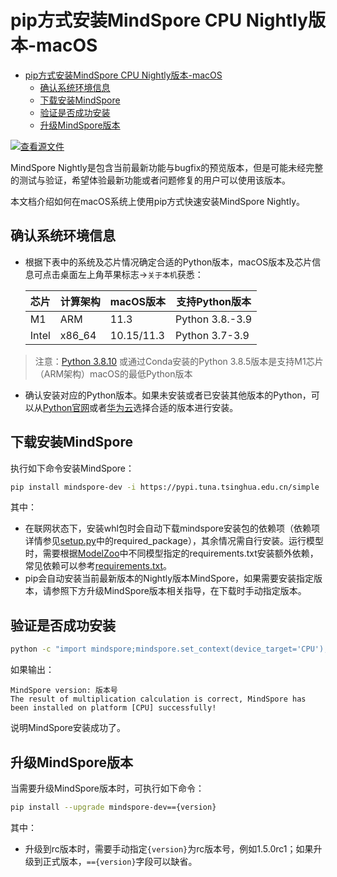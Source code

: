 # pip方式安装MindSpore CPU Nightly版本-macOS

<!-- TOC -->

- [pip方式安装MindSpore CPU Nightly版本-macOS](#pip方式安装mindspore-cpu-200-nightly版本-macos)
    - [确认系统环境信息](#确认系统环境信息)
    - [下载安装MindSpore](#下载安装mindspore)
    - [验证是否成功安装](#验证是否成功安装)
    - [升级MindSpore版本](#升级mindspore版本)

<!-- /TOC -->

[![查看源文件](https://mindspore-website.obs.cn-north-4.myhuaweicloud.com/website-images/r2.1/resource/_static/logo_source.svg)](https://gitee.com/mindspore/docs/blob/r2.1/install/mindspore_cpu_mac_install_pip.md)

MindSpore Nightly是包含当前最新功能与bugfix的预览版本，但是可能未经完整的测试与验证，希望体验最新功能或者问题修复的用户可以使用该版本。

本文档介绍如何在macOS系统上使用pip方式快速安装MindSpore Nightly。

## 确认系统环境信息

- 根据下表中的系统及芯片情况确定合适的Python版本，macOS版本及芯片信息可点击桌面左上角苹果标志->`关于本机`获悉：

    |芯片|计算架构|macOS版本|支持Python版本|
    |-|-|-|-|
    |M1|ARM|11.3|Python 3.8.-3.9|
    |Intel|x86_64|10.15/11.3|Python 3.7-3.9|

> 注意：[Python 3.8.10](https://www.python.org/downloads/release/python-3810/) 或通过Conda安装的Python 3.8.5版本是支持M1芯片（ARM架构）macOS的最低Python版本

- 确认安装对应的Python版本。如果未安装或者已安装其他版本的Python，可以从[Python官网](https://www.python.org/downloads/macos/)或者[华为云](https://repo.huaweicloud.com/python/)选择合适的版本进行安装。

## 下载安装MindSpore

执行如下命令安装MindSpore：

```bash
pip install mindspore-dev -i https://pypi.tuna.tsinghua.edu.cn/simple
```

其中：

- 在联网状态下，安装whl包时会自动下载mindspore安装包的依赖项（依赖项详情参见[setup.py](https://gitee.com/mindspore/mindspore/blob/r2.1/setup.py)中的required_package），其余情况需自行安装。运行模型时，需要根据[ModelZoo](https://gitee.com/mindspore/models/tree/r2.1/)中不同模型指定的requirements.txt安装额外依赖，常见依赖可以参考[requirements.txt](https://gitee.com/mindspore/mindspore/blob/r2.1/requirements.txt)。
- pip会自动安装当前最新版本的Nightly版本MindSpore，如果需要安装指定版本，请参照下方升级MindSpore版本相关指导，在下载时手动指定版本。

## 验证是否成功安装

```bash
python -c "import mindspore;mindspore.set_context(device_target='CPU');mindspore.run_check()"
```

如果输出：

```text
MindSpore version: 版本号
The result of multiplication calculation is correct, MindSpore has been installed on platform [CPU] successfully!
```

说明MindSpore安装成功了。

## 升级MindSpore版本

当需要升级MindSpore版本时，可执行如下命令：

```bash
pip install --upgrade mindspore-dev=={version}
```

其中：

- 升级到rc版本时，需要手动指定`{version}`为rc版本号，例如1.5.0rc1；如果升级到正式版本，`=={version}`字段可以缺省。
